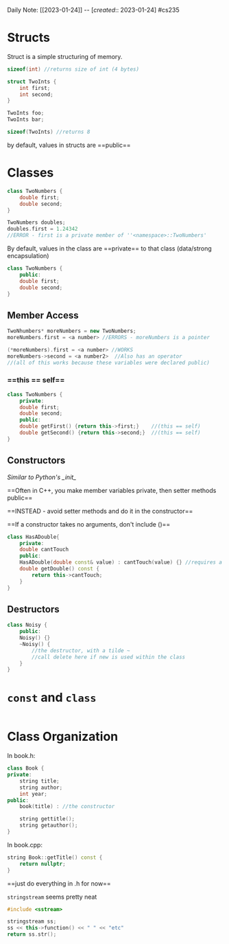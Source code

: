 Daily Note: [[2023-01-24]] -- [*created*:: 2023-01-24] #cs235 

# Structs
Struct is a simple structuring of memory. 
```cpp
sizeof(int) //returns size of int (4 bytes)

struct TwoInts {
	int first;
	int second;
}

TwoInts foo;
TwoInts bar;

sizeof(TwoInts) //returns 8
```
by default, values in structs are ==public==

# Classes
```cpp
class TwoNumbers {
	double first;
	double second;
}

TwoNumbers doubles;
doubles.first = 1.24342
//ERROR - first is a private member of ''<namespace>::TwoNumbers'
```
By default, values in the class are ==private== to that class (data/strong encapsulation)
```cpp
class TwoNumbers {
	public:
	double first;
	double second;
}
```

## Member Access

```cpp
TwoNhumbers* moreNumbers = new TwoNumbers;
moreNumbers.first = <a number> //ERRORS - moreNumbers is a pointer

(*moreNumbers).first = <a number> //WORKS
moreNumbers->second = <a number2>  //Also has an operator
//(all of this works because these variables were declared public)
```

### ==this == self==

```cpp 
class TwoNumbers {
	private:
	double first;
	double second;
	public:
	double getFirst() {return this->first;}    //(this == self)
	double getSecond() {return this->second;}  //(this == self)
}
```

## Constructors
*Similar to Python's \_init_*

==Often in C++, you make member variables private, then setter methods public==

==INSTEAD - avoid setter methods and do it in the constructor==

==If a constructor takes no arguments, don't include ()==

```cpp
class HasADouble{
	private: 
	double cantTouch
	public: 
	HasADouble(double const& value) : cantTouch(value) {} //requires a value in the constructor
	double getDouble() const {
		return this->cantTouch;
	}
}
```

## Destructors

```cpp
class Noisy {
	public:
	Noisy() {}
	~Noisy() {
		//the destructor, with a tilde ~
		//call delete here if new is used within the class
	}
}
```

# `const` and `class`

```cpp

```

# Class Organization

In book.h:
```cpp
class Book {
private:
	string title;
	string author;
	int year;
public:
	book(title) : //the constructor

	string gettitle();
	string getauthor();
}
```

In book.cpp:
```cpp
string Book::getTitle() const {
	return nullptr;
}
```

==just do everything in .h for now==

`stringstream` seems pretty neat
```cpp
#include <sstream>

stringstream ss;
ss << this->function() << " " << "etc"
return ss.str();
```
